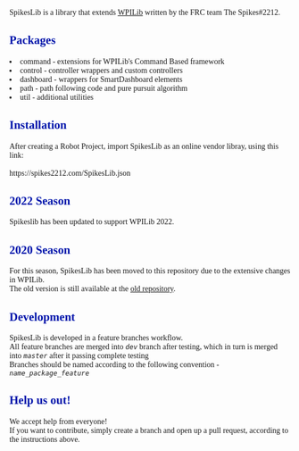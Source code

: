 <div style="font-family: Calibri">
SpikesLib is a library that extends <a href="https://github.com/wpilibsuite/allwpilib">WPILib</a> written by the FRC team The
Spikes#2212.


<h2 style="color: #0015AB;">Packages</h2>

<li>command - extensions for WPILib's Command Based framework</li>
<li>control - controller wrappers and custom controllers</li>
<li>dashboard - wrappers for SmartDashboard elements</li>
<li>path - path following code and pure pursuit algorithm</li>
<li>util - additional utilities</li>

<h2 style="color: #0015AB;">Installation</h2>
After creating a Robot Project, import SpikesLib as an online vendor libray, using this link: <br> <br>
https://spikes2212.com/SpikesLib.json

<h2 style="color: #0015AB;">2022 Season</h2>

Spikeslib has been updated to support WPILib 2022.

<h2 style="color: #0015AB;" >2020 Season</h2>

For this season, SpikesLib has been moved to this repository due to the extensive changes in WPILib. <br>
The old version is still available at the [old repository](https://github.com/Spikes-2212-Programming-Guild/SpikesLib).

<h2 style="color: #0015AB;">Development</h2>
SpikesLib is developed in a feature branches workflow. <br>
All feature branches are merged into <code><i>dev</i></code> branch after testing, which in turn is merged into
<code><i>master</i></code> after it passing complete testing <br>
Branches should be named according to the following convention - <code><i>name_package_feature</i></code>

<h2 style="color: #0015AB;">Help us out!</h2>
We accept help from everyone! <br>
If you want to contribute, simply create a branch and open up a pull request, according to the instructions above.

</div>